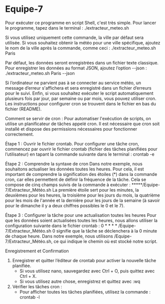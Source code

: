 # Equipe-7

Pour exécuter ce programme en script Shell, c'est très simple. Pour lancer le programme, tapez dans le terminal :
./extracteur_meteo.sh

Si vous utilisez uniquement cette commande, la ville par défaut sera utilisée. Si vous souhaitez obtenir la météo pour une ville spécifique, ajoutez le nom de la ville après la commande, comme ceci :
./extracteur_meteo.sh Paris

Par défaut, les données seront enregistrées dans un fichier texte classique. Pour enregistrer les données au format JSON, ajoutez l’option --json :
./extracteur_meteo.sh Paris --json

Si l’ordinateur ne parvient pas à se connecter au service météo, un message d’erreur s'affichera et sera enregistré dans un fichier d’erreurs pour le suivi.
Enfin, si vous souhaitez exécuter le script automatiquement plusieurs fois par jour, par semaine ou par mois, vous pouvez utiliser cron. Les instructions pour configurer cron se trouvent dans le fichier en bas du fichier (README).


Comment se servir de cron :
Pour automatiser l'exécution de scripts, on utilise un planificateur de tâches appelé cron. Il est nécessaire que cron soit installé et dispose des permissions nécessaires pour fonctionner correctement.

Étape 1 : Ouvrir le fichier crontab.
Pour configurer une tâche cron, commencez par ouvrir le fichier crontab (fichier des tâches planifiées pour l’utilisateur) en tapant la commande suivante dans le terminal :
crontab -e

Étape 2 : Comprendre la syntaxe de cron
Dans notre exemple, nous souhaitons actualiser les données toutes les heures. Pour cela, il est important de comprendre la signification des étoiles (*) dans la commande cron, car elles permettent de définir la fréquence de la tâche.
Cela se compose de cinq champs suivis de la commande à exécuter :
*****/Equipe-7/Extracteur_Météo.sh
La première étoile sert pour les minutes, la deuxièmes pour les heures, la troisième pour les jours du mois, la quatrième pour les mois de l'année et la dernière pour les jours de la semaine (à savoir pour le dimanche il y a deux chiffres possibles le 0 et le 7).

Étape 3 : Configurer la tâche pour une actualisation toutes les heures
Pour que les données soient actualisées toutes les heures, nous allons utiliser la configuration suivante dans le fichier crontab :
0 * * * * /Equipe-7/Extracteur_Météo.sh
0 signifie que la tâche se déclenchera à la 0 minute de chaque heure.
Dans notre exemple, nous utilisons /Equipe-7/Extracteur_Météo.sh, ce qui indique le chemin où est stocké notre script. 

Enregistrement et Confirmation
1. Enregistrer et quitter l’éditeur de crontab pour activer la nouvelle tâche planifiée.
    * Si vous utilisez nano, sauvegardez avec Ctrl + O, puis quittez avec Ctrl + X.
    * Si vous utilisez autre chose, enregistrez et quittez avec :wq
2. Vérifier les tâches cron :
    * Pour afficher toutes les tâches planifiées, utilisez la commande :
       crontab -l 

